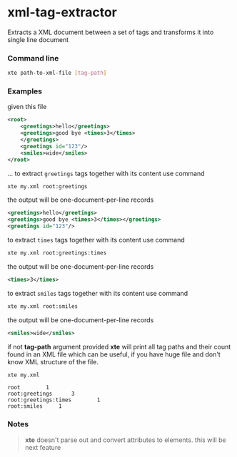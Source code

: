 # xml-tag-extractor
Extracts a XML document between a set of tags and transforms it into single line document

### Command line
```bash
xte path-to-xml-file [tag-path]
```
### Examples
given this file
```xml
<root>
    <greetings>hello</greetings>
    <greetings>good bye <times>3</times>
    </greetings>
    <greetings id="123"/>
    <smiles>wide</smiles>
</root>
```
... to extract ```greetings``` tags together with its content use command
```bash
xte my.xml root:greetings
```
the output will be one-document-per-line records
```xml
<greetings>hello</greetings>
<greetings>good bye <times>3</times></greetings>
<greetings id="123"/>
```
to extract ```times``` tags together with its content use command
```bash
xte my.xml root:greetings:times
```
the output will be one-document-per-line records
```xml
<times>3</times>
```
to extract ```smiles``` tags together with its content use command
```bash
xte my.xml root:smiles
```
the output will be one-document-per-line records
```xml
<smiles>wide</smiles>
```

if not __tag-path__ argument provided __xte__ will print all tag paths and their count found in an XML file which can be useful, if you have huge file and don't know XML structure of the file.
```xml
xte my.xml
```
```
root		1
root:greetings		3
root:greetings:times		1
root:smiles		1

```

### Notes
>__xte__ doesn't parse out and convert attributes to elements. this will be next feature